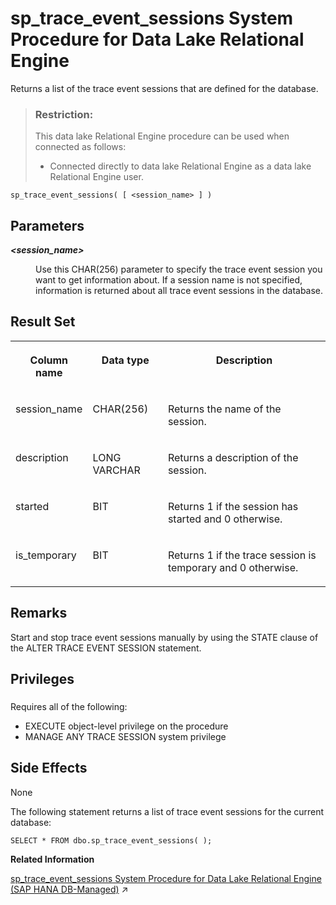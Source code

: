 <!-- loio8179c9326ce210149a84c8b4621ed3d9 -->

# sp\_trace\_event\_sessions System Procedure for Data Lake Relational Engine

Returns a list of the trace event sessions that are defined for the database.



> ### Restriction:  
> This data lake Relational Engine procedure can be used when connected as follows:
> 
> -   Connected directly to data lake Relational Engine as a data lake Relational Engine user.



```
sp_trace_event_sessions( [ <session_name> ] )
```



<a name="loio8179c9326ce210149a84c8b4621ed3d9__sp_trace_event_sessions_parm1"/>

## Parameters


<dl>
<dt><b>

 *<session\_name\>* 

</b></dt>
<dd>

Use this CHAR\(256\) parameter to specify the trace event session you want to get information about. If a session name is not specified, information is returned about all trace event sessions in the database.



</dd>
</dl>



<a name="loio8179c9326ce210149a84c8b4621ed3d9__sp_trace_event_sessions_resultset1"/>

## Result Set


<table>
<tr>
<th valign="top">

Column name



</th>
<th valign="top">

Data type



</th>
<th valign="top">

Description



</th>
</tr>
<tr>
<td valign="top">

session\_name



</td>
<td valign="top">

CHAR\(256\)



</td>
<td valign="top">

Returns the name of the session.



</td>
</tr>
<tr>
<td valign="top">

description



</td>
<td valign="top">

LONG VARCHAR



</td>
<td valign="top">

Returns a description of the session.



</td>
</tr>
<tr>
<td valign="top">

started



</td>
<td valign="top">

BIT



</td>
<td valign="top">

Returns 1 if the session has started and 0 otherwise.



</td>
</tr>
<tr>
<td valign="top">

is\_temporary



</td>
<td valign="top">

BIT



</td>
<td valign="top">

Returns 1 if the trace session is temporary and 0 otherwise.



</td>
</tr>
</table>



<a name="loio8179c9326ce210149a84c8b4621ed3d9__sp_trace_event_sessions_remarks1"/>

## Remarks

Start and stop trace event sessions manually by using the STATE clause of the ALTER TRACE EVENT SESSION statement.



<a name="loio8179c9326ce210149a84c8b4621ed3d9__sp_trace_event_sessions_priv1"/>

## Privileges



### 

Requires all of the following:

-   EXECUTE object-level privilege on the procedure
-   MANAGE ANY TRACE SESSION system privilege



<a name="loio8179c9326ce210149a84c8b4621ed3d9__sp_trace_event_sessions_sideeffect1"/>

## Side Effects

None



The following statement returns a list of trace event sessions for the current database:

```
SELECT * FROM dbo.sp_trace_event_sessions( );
```

**Related Information**  


[sp_trace_event_sessions System Procedure for Data Lake Relational Engine (SAP HANA DB-Managed)](https://help.sap.com/viewer/a898e08b84f21015969fa437e89860c8/2023_2_QRC/en-US/3a8340e1d6cd40ebbb3717c9530a2047.html "Returns a list of the trace event sessions that are defined for the database.") :arrow_upper_right:

